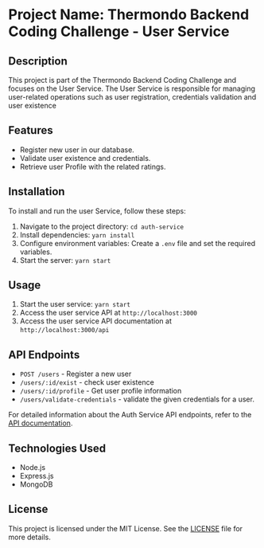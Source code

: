 # Project Name: Thermondo Backend Coding Challenge - User Service

## Description

This project is part of the Thermondo Backend Coding Challenge and focuses on the User Service. The User Service is responsible for managing user-related operations such as user registration, credentials validation and user existence

## Features

- Register new user in our database.
- Validate user existence and credentials.
- Retrieve user Profile with the related ratings.

## Installation

To install and run the user Service, follow these steps:

1. Navigate to the project directory: `cd auth-service`
2. Install dependencies: `yarn install`
3. Configure environment variables: Create a `.env` file and set the required variables.
4. Start the server: `yarn start`

## Usage

1. Start the user service: `yarn start`
2. Access the user service API at `http://localhost:3000`
3. Access the user service API documentation at `http://localhost:3000/api`

## API Endpoints

- `POST /users` - Register a new user
- `/users/:id/exist` - check user existence
- `/users/:id/profile` - Get user profile information
- `/users/validate-credentials` - validate the given credentials for a user.

For detailed information about the Auth Service API endpoints, refer to the [API documentation](http://localhost:3000/api).

## Technologies Used

- Node.js
- Express.js
- MongoDB

## License

This project is licensed under the MIT License. See the [LICENSE](./LICENSE) file for more details.
